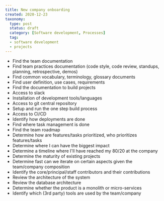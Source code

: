 ```yaml
---
title: New company onboarding
created: 2020-12-23
taxonomy:
  type: post
  status: draft
  category: [Software development, Processes]
  tag:
  - software development
  - projects
---
```


* Find the team documentation
* Find team practices documentation (code style, code review, standups, planning, retrospective, demos)
* Find common vocabulary, terminology, glossary documents
* Find user definition, use cases, requirements
* Find the documentation to build projects
* Access to slack
* Installation of development tools/languages
* Access to git central repository
* Setup and run the one step build process
* Access to CI/CD
* Identify how deployments are done
* Find where task management is done
* Find the team roadmap
* Determine how are features/tasks prioritized, who prioritizes features/tasks
* Determine where I can have the biggest impact
* Determine a timeline where I'll have reached my 80/20 at the company
* Determine the maturity of existing projects
* Determine fast can we iterate on certain aspects given the team/company composition
* Identify the core/principal/staff contributors and their contributions
* Review the architecture of the system
* Review the database architecture
* Determine whether the product is a monolith or micro-services
* Identify which (3rd party) tools are used by the team/company
